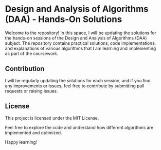 # Design and Analysis of Algorithms (DAA) - Hands-On Solutions

Welcome to the repository! In this space, I will be updating the solutions for the hands-on sessions of the Design and Analysis of Algorithms (DAA) subject. The repository contains practical solutions, code implementations, and explanations of various algorithms that I am learning and implementing as part of the coursework.

## Contribution
I will be regularly updating the solutions for each session, and if you find any improvements or issues, feel free to contribute by submitting pull requests or raising issues.

## License
This project is licensed under the MIT License.

Feel free to explore the code and understand how different algorithms are implemented and optimized.

Happy learning!
